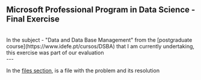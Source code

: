 ## Microsoft Professional Program in Data Science - Final Exercise

<br/>
In the subject - "Data and Data Base Management" from the [postgraduate course](https://www.idefe.pt/cursos/DSBA)  that I am currently undertaking, this exercise was part of our evaluation


<br/>
---

In the [files section](https://github.com/stcoimbra/SalesLT_Final_Exercise), is a file with the problem and its resolution